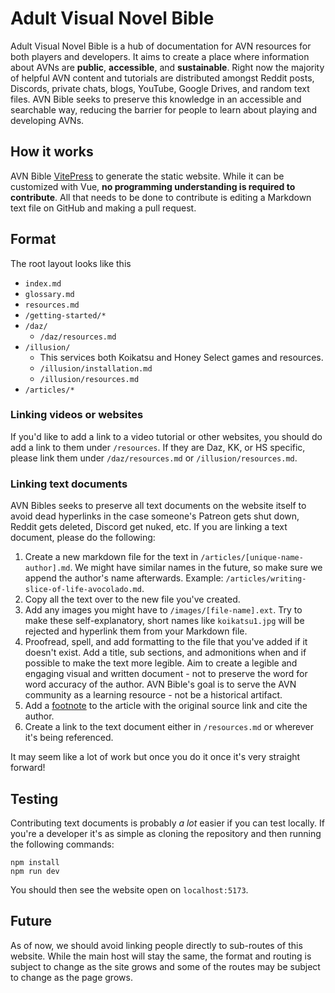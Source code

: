 # Adult Visual Novel Bible

Adult Visual Novel Bible is a hub of documentation for AVN resources for both players and developers. It aims to create a place where information about AVNs are **public**, **accessible**, and **sustainable**. Right now the majority of helpful AVN content and tutorials are distributed amongst Reddit posts, Discords, private chats, blogs, YouTube, Google Drives, and random text files. AVN Bible seeks to preserve this knowledge in an accessible and searchable way, reducing the barrier for people to learn about playing and developing AVNs.

## How it works

AVN Bible [VitePress](https://vitepress.dev/) to generate the static website. While it can be customized with Vue, **no programming understanding is required to contribute**. All that needs to be done to contribute is editing a Markdown text file on GitHub and making a pull request. 

## Format

The root layout looks like this

- `index.md`
- `glossary.md`
- `resources.md`
- `/getting-started/*`
- `/daz/`
  - `/daz/resources.md`
- `/illusion/`
  - This services both Koikatsu and Honey Select games and resources.
  - `/illusion/installation.md`
  - `/illusion/resources.md`
- `/articles/*` 

### Linking videos or websites

If you'd like to add a link to a video tutorial or other websites, you should do add a link to them under `/resources`. If they are Daz, KK, or HS specific, please link them under `/daz/resources.md` or `/illusion/resources.md`. 

### Linking text documents

AVN Bibles seeks to preserve all text documents on the website itself to avoid dead hyperlinks in the case someone's Patreon gets shut down, Reddit gets deleted, Discord get nuked, etc. If you are linking a text document, please do the following:

1) Create a new markdown file for the text in `/articles/[unique-name-author].md`. We might have similar names in the future, so make sure we append the author's name afterwards. Example: `/articles/writing-slice-of-life-avocolado.md`.   
2) Copy all the text over to the new file you've created.
3) Add any images you might have to `/images/[file-name].ext`. Try to make these self-explanatory, short names like `koikatsu1.jpg` will be rejected and hyperlink them from your Markdown file. 
4) Proofread, spell, and add formatting to the file that you've added if it doesn't exist. Add a title, sub sections, and admonitions when and if possible to make the text more legible. Aim to create a legible and engaging visual and written document - not to preserve the word for word accuracy of the author. AVN Bible's goal is to serve the AVN community as a learning resource - not be a historical artifact.
5) Add a [footnote](https://www.markdownguide.org/extended-syntax/#footnotes) to the article with the original source link and cite the author.
6) Create a link to the text document either in `/resources.md` or wherever it's being referenced.

It may seem like a lot of work but once you do it once it's very straight forward!

## Testing

Contributing text documents is probably _a lot_ easier if you can test locally. If you're a developer it's as simple as cloning the repository and then running the following commands:

```
npm install
npm run dev
```

You should then see the website open on `localhost:5173`.

## Future

As of now, we should avoid linking people directly to sub-routes of this website. While the main host will stay the same, the format and routing is subject to change as the site grows and some of the routes may be subject to change as the page grows. 
